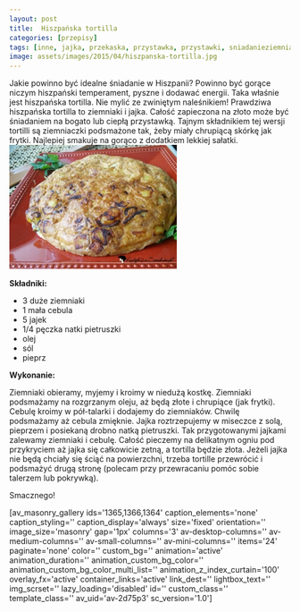 ```yaml
---
layout: post
title:  Hiszpańska tortilla
categories: [przepisy]
tags: [inne, jajka, przekaska, przystawka, przystawki, sniadanieziemniaki]
image: assets/images/2015/04/hiszpanska-tortilla.jpg
---
```

Jakie powinno być idealne śniadanie w Hiszpanii? Powinno być gorące niczym hiszpański temperament, pyszne i dodawać energii. Taka właśnie jest hiszpańska tortilla. Nie mylić ze zwiniętym naleśnikiem! Prawdziwa hiszpańska tortilla to ziemniaki i jajka. Całość zapieczona na złoto może być śniadaniem na bogato lub ciepłą przystawką. Tajnym składnikiem tej wersji tortilli są ziemniaczki podsmażone tak, żeby miały chrupiącą skórkę jak frytki. Najlepiej smakuje na gorąco z dodatkiem lekkiej sałatki.
![](assets/images/2015/04/hiszpanska-tortilla-1-300x222.jpg)



**Składniki:**
* 3 duże ziemniaki
* 1 mała cebula
* 5 jajek
* 1/4 pęczka natki pietruszki
* olej
* sól
* pieprz


**Wykonanie:**

Ziemniaki obieramy, myjemy i kroimy w niedużą kostkę. Ziemniaki podsmażamy na rozgrzanym oleju, aż będą złote i chrupiące (jak frytki). Cebulę kroimy w pół-talarki i dodajemy do ziemniaków. Chwilę podsmażamy aż cebula zmięknie. Jajka roztrzepujemy w miseczce z solą, pieprzem i posiekaną drobno natką pietruszki. Tak przygotowanymi jajkami zalewamy ziemniaki i cebulę. Całość pieczemy na delikatnym ogniu pod przykryciem aż jajka się całkowicie zetną, a tortilla będzie złota. Jeżeli jajka nie będą chciały się ściąć na powierzchni, trzeba tortille przewrócić i podsmażyć drugą stronę (polecam przy przewracaniu pomóc sobie talerzem lub pokrywką).

Smacznego!

[av\_masonry\_gallery ids='1365,1366,1364' caption\_elements='none' caption\_styling='' caption\_display='always' size='fixed' orientation='' image\_size='masonry' gap='1px' columns='3' av-desktop-columns='' av-medium-columns='' av-small-columns='' av-mini-columns='' items='24' paginate='none' color='' custom\_bg='' animation='active' animation\_duration='' animation\_custom\_bg\_color='' animation\_custom\_bg\_color\_multi\_list='' animation\_z\_index\_curtain='100' overlay\_fx='active' container\_links='active' link\_dest='' lightbox\_text='' img\_scrset='' lazy\_loading='disabled' id='' custom\_class='' template\_class='' av\_uid='av-2d75p3' sc\_version='1.0']
    
